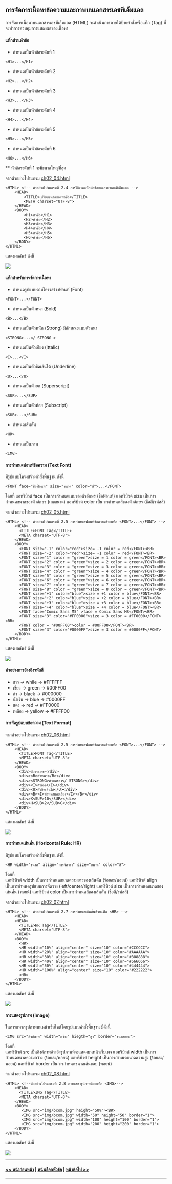 ## การจัดการเนื้อหาข้อความและภาพบนเอกสารเอชทีเอ็มแอล
การจัดการเนื้อหาบนเอกสารเอชทีเอ็มแอล (HTML) จะดำเนินการภายใต้ป้ายคำสั่งหรือแท็ก (Tag) ที่จะทำการควบคุมการแสดงผลของเนื้อหา

#### แท็กส่วนหัวข้อ
* กำหนดเป็นหัวข้อระดับที่ 1
```
<H1>...</H1>
```
* กำหนดเป็นหัวข้อระดับที่ 2
```
<H2>...</H2>	
```
* กำหนดเป็นหัวข้อระดับที่ 3
```
<H3>...</H3>	
```
* กำหนดเป็นหัวข้อระดับที่ 4
```
<H4>...</H4>
```
* กำหนดเป็นหัวข้อระดับที่ 5
```
<H5>...</H5>
```	
* กำหนดเป็นหัวข้อระดับที่ 6
```
<H6>...</H6>	
```
** หัวข้อระดับที่ 1 จะมีขนาดใหญ่ที่สุด

จากตัวอย่างโปรแกรม [ch02_04.html](src/ch02_04.html)
```
<HTML> <!-- ตัวอย่างโปรแกรมที่ 2.4 การใช้งานแท็กหัวข้อของภาษาเอชทีเอ็มแอล -->
    <HEAD>
        <TITLE>เปรียบขนาดของหัวข้อ</TITLE>
        <META charset="UTF-8">
    </HEAD>
    <BODY>
        <H1>หัวข้อ</H1>
        <H2>หัวข้อ</H2>
        <H3>หัวข้อ</H3>
        <H4>หัวข้อ</H4>
        <H5>หัวข้อ</H5>
        <H6>หัวข้อ</H6>
    </BODY>
</HTML>
```
แสดงผลลัพธ์ ดังนี้

<img src=output/ch02_04.png>

#### แท็กสำหรับการจัดการเนื้อหา
* กำหนดรูปแบบตามโครงสร้างฟ้อนท์ (Font)
```
<FONT>...</FONT>	
```  
* กำหนดเป็นตัวหนา (Bold)    
```    
<B>...</B>
```  
* กำหนดเป็นตัวหนัก (Strong) มีลักษณะแบบตัวหนา	   
```               
<STRONG>...</ STRONG >	 
```  
* กำหนดเป็นตัวเอียง (Ittalic)   
```  
<I>...</I>	  
```  
* กำหนดเป็นตัวขีดเส้นใต้ (Underline)        
```        
<U>...</U>	   
```  
* กำหนดเป็นตัวยก (Superscript)      
```        
<SUP>...</SUP>	 
```  
* กำหนดเป็นตัวห้อย (Subscript)   
 ```          
<SUB>...</SUB>	 
```  
* กำหนดเส้นคั่น    
```        
<HR>	     
```  
* กำหนดเป็นภาพ    
```             
<IMG>	                    
```

#### การกำหนดฟอนท์ข้อความ (Text Font)
มีรูปแบบโครงสร้างคำสั่งพื้นฐาน ดังนี้
```
<FONT face="ชื่อฟ้อนท์" size="ขนาด" color="สี">...</FONT>
```
โดยที่
    แอทริบิวต์  face เป็นการกำหนดแบบของตัวอักษร (ชื่อฟ้อนท์)
    แอทริบิวต์  size เป็นการกำหนดขนาดของตัวอักษร (เลขขนาด)
    แอทริบิวต์  color เป็นการกำหนดสีของตัวอักษร (ชื่อสี/รหัสสี)

จากตัวอย่างโปรแกรม [ch02_05.html](src/ch02_05.html)
```
<HTML> <!-- ตัวอย่างโปรแกรมที่ 2.5 การกำหนดฟอนท์ข้อความด้วยแท็ก <FONT>...</FONT> -->
    <HEAD>
      <TITLE>FONT Tag</TITLE>
      <META charset="UTF-8">
    </HEAD>
    <BODY>
      <FONT size="-1" color="red">size= -1 color = red</FONT><BR>
      <FONT size="-2" color="red">size= -1 color = red</FONT><BR>
      <FONT size="1" color = "green">size = 1 color = green</FONT><BR>
      <FONT size="2" color = "green">size = 2 color = green</FONT><BR>
      <FONT size="3" color = "green">size = 3 color = green</FONT><BR>
      <FONT size="4" color = "green">size = 4 color = green</FONT><BR>
      <FONT size="5" color = "green">size = 5 color = green</FONT><BR>
      <FONT size="6" color = "green">size = 6 color = green</FONT><BR>
      <FONT size="7" color = "green">size = 7 color = green</FONT><BR>
      <FONT size="8" color = "green">size = 8 color = green</FONT><BR>
      <FONT size="+1" color="blue">size = +1 color = blue</FONT><BR>
      <FONT size="+2" color="blue">size = +2 color = blue</FONT><BR>
      <FONT size="+3" color="blue">size = +3 color = blue</FONT><BR>
      <FONT size="+4" color="blue">size = +4 color = blue</FONT><BR>
      <FONT face="Comic Sans MS" >face = Comic Sans MS</FONT><BR>
      <FONT size="3" color="#FF0000">size = 3 color = #FF0000</FONT><BR>
      <FONT color = "#00FF00">color = #00FF00</FONT><BR>
      <FONT size="3" color="#0000FF">size = 3 color = #0000FF</FONT>
    </BODY>
</HTML>
```
แสดงผลลัพธ์ ดังนี้

<img src=output/ch02_05.png>

#### ตัวอย่างการอ้างอิงรหัสสี
* ขาว -> while -> #FFFFFF
* เขียว	-> green -> #00FF00
* ดำ -> black -> #000000
* น้ำเงิน -> blue -> #0000FF
* แดง -> red -> #FF0000
* เหลือง -> yellow -> #FFFF00

#### การจัดรูปแบบข้อความ (Text Format)
จากตัวอย่างโปรแกรม [ch02_06.html](src/ch02_06.html)
```
<HTML> <!-- ตัวอย่างโปรแกรมที่ 2.5 การกำหนดฟอนท์ข้อความด้วยแท็ก <FONT>...</FONT> -->
    <HEAD>
      <TITLE>FONT Tag</TITLE>
      <META charset="UTF-8">
    </HEAD>
    <BODY>
      <div>ตัวธรรมดา</div>
      <div><B>ตัวหนา</B></div>
      <div><STRONG>ตัวสตรอง</ STRONG></div>
      <div><I>ตัวเอง</I></div>
      <div><U>ตัวขีดเส้นใต้</U></div>
      <div><B><I>ตัวหนาและเอียง</I></B></div>
      <div>X<SUP>10</SUP></div>
      <div>H<SUB>2</SUB>O</div>
    </BODY>
</HTML>
```
แสดงผลลัพธ์ ดังนี้

<img src=output/ch02_06.png>

#### การกำหนดเส้นคั่น (Horizontal Rule: HR)
มีรูปแบบโครงสร้างคำสั่งพื้นฐาน ดังนี้
```
<HR width="ขนาด" align="การจัดวาง" size="ขนาด" color="สี">
```
โดยที่	
    แอทริบิวต์  width เป็นการกำหนดขนาดความยาวของเส้นคั่น (ร้อยละ/พอยน์)
 	แอทริบิวต์  align เป็นการกำหนดรูปแบบการจัดวาง (left/center/right)
	แอทริบิวต์  size เป็นการกำหนดขนาดของเส้นคั่น (พอยน์)
	แอทริบิวต์  color เป็นการกำหนดสีของเส้นคั่น (ชื่อสี/รหัสสี)

จากตัวอย่างโปรแกรม [ch02_07.html](src/ch02_06.html)
```
<HTML> <!-- ตัวอย่างโปรแกรมที่ 2.7 การกำหนดเส้นคั่นด้วยแท็ก <HR> -->
    <HEAD>
    <HEAD>
      <TITLE>HR Tag</TITLE>
      <META charset="UTF-8">
    </HEAD>
    <BODY>
      <HR>
      <HR width="10%" align="center" size="10" color="#CCCCCC">
      <HR width="20%" align="center" size="10" color="#AAAAAA">
      <HR width="30%" align="center" size="10" color="#888888">
      <HR width="40%" align="center" size="10" color="#666666">
      <HR width="50%" align="center" size="10" color="#444444">
      <HR width="100%" align="center" size="10" color="#222222">
      <HR>
    </BODY>
</HTML>    
```
แสดงผลลัพธ์ ดังนี้

<img src=output/ch02_07.png>

#### การแสดงรูปภาพ (Image)
ในการแทรกรูปภาพบนหน้าเว็บไซต์โดยรูปแบบคำสั่งพื้นฐาน มีดังนี้
```
<IMG src="ลิงค์ภาพ" width="กว้าง" hiegth="สูง" border="ขนาดขอบ">
```
โดยที่	
    แอทริบิวต์  src เป็นลิงค์ภาพอ้างอิงรูปภาพที่จะแสดงบนหน้าเว็บเพจ
 	แอทริบิวต์  width เป็นการกำหนดขนาดความกว้าง (ร้อยละ/พอยน์)
	แอทริบิวต์  height เป็นการกำหนดขนาดความสูง (ร้อยละ/พอยน์)
	แอทริบิวต์  border เป็นการกำหนดขนาดเส้นขอบ (พอยน์)

จากตัวอย่างโปรแกรม [ch02_08.html](src/ch02_08.html)
```
<HTML> <!--ตัวอย่างโปรแกรมที่ 2.8 การแสดงรูปภาพด้วยแท็ก <IMG>-->
    <HEAD>
      <TITLE>IMG Tag</TITLE>
      <META charset="UTF-8">
    </HEAD>
    <BODY>
       <IMG src="img/bcom.jpg" height="50%"><BR>
       <IMG src="img/bcom.jpg" width="50" height="50" border="1">
       <IMG src="img/bcom.jpg" width="100" height="100" border="1">
       <IMG src="img/bcom.jpg" width="200" height="200" border="1">
    </BODY>
</HTML>  
```
แสดงผลลัพธ์ ดังนี้

<img src=output/ch02_08.png>

---
#### [<< หน้าก่อนหน้า](0203.md) | [หน้าเลือกหัวข้อ](README.md) | [หน้าต่อไป >>](0205.md)
---
